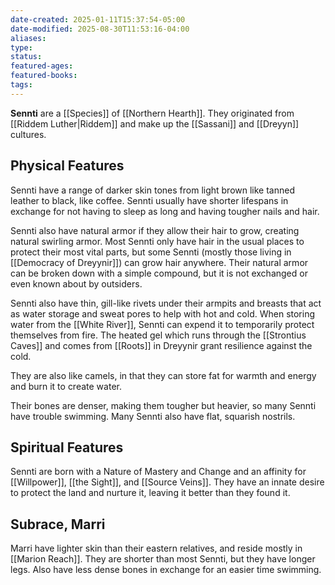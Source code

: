 ```yaml
---
date-created: 2025-01-11T15:37:54-05:00
date-modified: 2025-08-30T11:53:16-04:00
aliases: 
type: 
status: 
featured-ages: 
featured-books: 
tags: 
---
```

**Sennti** are a [[Species]] of [[Northern Hearth]]. They originated from [[Riddem Luther|Riddem]] and make up the [[Sassani]] and [[Dreyyn]] cultures.
## Physical Features
Sennti have a range of darker skin tones from light brown like tanned leather to black, like coffee. Sennti usually have shorter lifespans in exchange for not having to sleep as long and having tougher nails and hair.

Sennti also have natural armor if they allow their hair to grow, creating natural swirling armor. Most Sennti only have hair in the usual places to protect their most vital parts, but some Sennti (mostly those living in [[Democracy of Dreyynir]]) can grow hair anywhere. Their natural armor can be broken down with a simple compound, but it is not exchanged or even known about by outsiders.

Sennti also have thin, gill-like rivets under their armpits and breasts that act as water storage and sweat pores to help with hot and cold. When storing water from the [[White River]], Sennti can expend it to temporarily protect themselves from fire. The heated gel which runs through the [[Strontius Caves]] and comes from [[Roots]] in Dreyynir grant resilience against the cold.

They are also like camels, in that they can store fat for warmth and energy and burn it to create water.

Their bones are denser, making them tougher but heavier, so many Sennti have trouble swimming. Many Sennti also have flat, squarish nostrils.
## Spiritual Features
Sennti are born with a Nature of Mastery and Change and an affinity for [[Willpower]], [[the Sight]], and [[Source Veins]]. They have an innate desire to protect the land and nurture it, leaving it better than they found it.
## Subrace, Marri
Marri have lighter skin than their eastern relatives, and reside mostly in [[Marion Reach]]. They are shorter than most Sennti, but they have longer legs. Also have less dense bones in exchange for an easier time swimming.